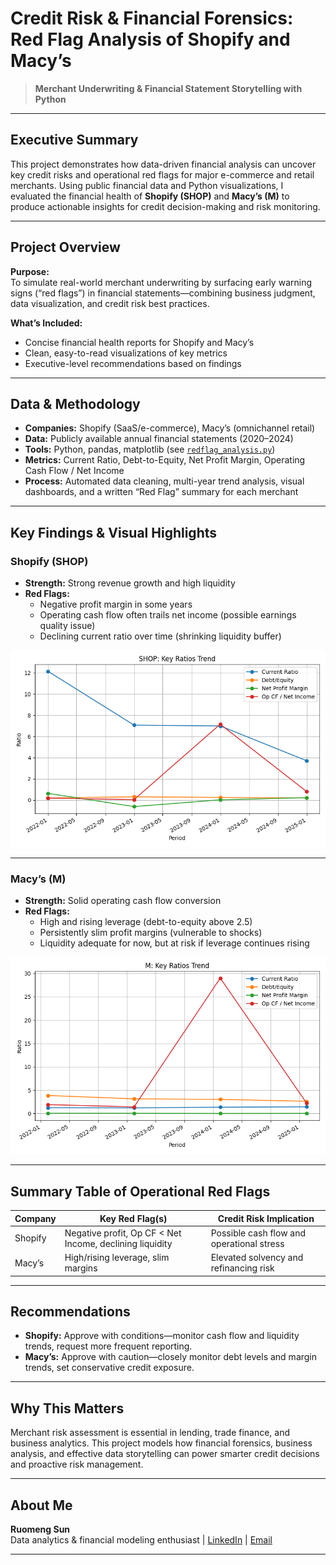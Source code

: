 # Credit Risk & Financial Forensics: Red Flag Analysis of Shopify and Macy’s

> **Merchant Underwriting & Financial Statement Storytelling with Python**

---

## Executive Summary

This project demonstrates how data-driven financial analysis can uncover key credit risks and operational red flags for major e-commerce and retail merchants. Using public financial data and Python visualizations, I evaluated the financial health of **Shopify (SHOP)** and **Macy’s (M)** to produce actionable insights for credit decision-making and risk monitoring.

---

## Project Overview

**Purpose:**  
To simulate real-world merchant underwriting by surfacing early warning signs (“red flags”) in financial statements—combining business judgment, data visualization, and credit risk best practices.

**What’s Included:**  
- Concise financial health reports for Shopify and Macy’s
- Clean, easy-to-read visualizations of key metrics
- Executive-level recommendations based on findings

---

## Data & Methodology

- **Companies:** Shopify (SaaS/e-commerce), Macy’s (omnichannel retail)
- **Data:** Publicly available annual financial statements (2020–2024)
- **Tools:** Python, pandas, matplotlib (see [`redflag_analysis.py`](./redflag_analysis.py))
- **Metrics:** Current Ratio, Debt-to-Equity, Net Profit Margin, Operating Cash Flow / Net Income
- **Process:** Automated data cleaning, multi-year trend analysis, visual dashboards, and a written “Red Flag” summary for each merchant

---

## Key Findings & Visual Highlights

### Shopify (SHOP)
- **Strength:** Strong revenue growth and high liquidity
- **Red Flags:**  
  - Negative profit margin in some years
  - Operating cash flow often trails net income (possible earnings quality issue)
  - Declining current ratio over time (shrinking liquidity buffer)

![SHOP Key Ratios](./SHOP_key_ratios.png)

---

### Macy’s (M)
- **Strength:** Solid operating cash flow conversion
- **Red Flags:**  
  - High and rising leverage (debt-to-equity above 2.5)
  - Persistently slim profit margins (vulnerable to shocks)
  - Liquidity adequate for now, but at risk if leverage continues rising

![M Key Ratios](./M_key_ratios.png)

---

## Summary Table of Operational Red Flags

| Company   | Key Red Flag(s)                    | Credit Risk Implication                      |
|-----------|------------------------------------|----------------------------------------------|
| Shopify   | Negative profit, Op CF < Net Income, declining liquidity | Possible cash flow and operational stress    |
| Macy’s    | High/rising leverage, slim margins | Elevated solvency and refinancing risk       |

---

## Recommendations

- **Shopify:** Approve with conditions—monitor cash flow and liquidity trends, request more frequent reporting.
- **Macy’s:** Approve with caution—closely monitor debt levels and margin trends, set conservative credit exposure.

---

## Why This Matters

Merchant risk assessment is essential in lending, trade finance, and business analytics. This project models how financial forensics, business analysis, and effective data storytelling can power smarter credit decisions and proactive risk management.

---

## About Me

**Ruomeng Sun**  
Data analytics & financial modeling enthusiast | [LinkedIn](https://www.linkedin.com/in/ruomengsun/) | [Email](synruomeng@gmail.com)

---


